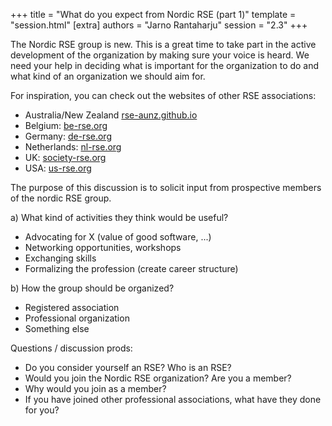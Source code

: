 +++
title = "What do you expect from Nordic RSE (part 1)"
template = "session.html"
[extra]
authors = "Jarno Rantaharju"
session = "2.3"
+++

The Nordic RSE group is new. This is a great time to take part in the 
active development of the organization by making sure your voice is heard.
We need your help in deciding what is important for the organization to do
and what kind of an organization we should aim for.

For inspiration, you can check out the websites of other RSE associations:
 - Australia/New Zealand [rse-aunz.github.io](http://rse-aunz.github.io/)
 - Belgium: [be-rse.org](http://be-rse.org)
 - Germany: [de-rse.org](http://de-rse.org)
 - Netherlands: [nl-rse.org](http://nl-rse.org)
 - UK: [society-rse.org](http://society-rse.org)
 - USA: [us-rse.org](http://us-rse.org)


The purpose of this discussion is to solicit input from prospective members
of the nordic RSE group.

 a) What kind of activities they think would be useful?
  - Advocating for X (value of good software, ...)
  - Networking opportunities, workshops
  - Exchanging skills
  - Formalizing the profession (create career structure)

 b) How the group should be organized?
  - Registered association
  - Professional organization
  - Something else

Questions / discussion prods:
 - Do you consider yourself an RSE? Who is an RSE?
 - Would you join the Nordic RSE organization? Are you a member?
 - Why would you join as a member?
 - If you have joined other professional associations, what have they done for you?







